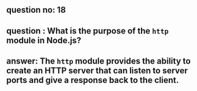
      
## question no: 18

## question : What is the purpose of the `http` module in Node.js?

## answer: The `http` module provides the ability to create an HTTP server that can listen to server ports and give a response back to the client.
      